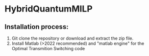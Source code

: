 # HybridQuantumMILP

## Installation process:
1. Git clone the repository or download and extract the zip file.
2. Install Matlab (>2022 recommended) and "matlab engine" for the Optimal Transmition Switching code
